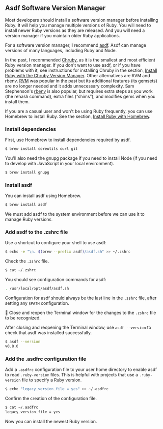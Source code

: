 ## Asdf Software Version Manager

Most developers should install a software version manager before installing Ruby. It will help you manage multiple versions of Ruby. You will need to install newer Ruby versions as they are released. And you will need a version manager if you maintain older Ruby applications.

For a software version manager, I recommend [asdf](https://asdf-vm.com/). Asdf can manage versions of many languages, including Ruby and Node.

In the past, I recommended [Chruby](https://github.com/postmodern/chruby), as it is the smallest and most efficient Ruby version manager. If you don't want to use asdf, or if you have problems with it, see instructions for installing Chruby in the section, [Install Ruby with the Chruby Version Manager](/ruby/11.html). Other alternatives are RVM and rbenv. [RVM](https://rvm.io/) was popular in the past but its additional features (its gemsets) are no longer needed and it adds unnecessary complexity. Sam Stephenson's [rbenv](https://github.com/sstephenson/rbenv) is also popular, but requires extra steps as you work (the rehash command), extra files (“shims”), and modifies gems when you install them.

If you are a casual user and won't be using Ruby frequently, you can use Homebrew to install Ruby. See the section, [Install Ruby with Homebrew](/ruby/12.html).

### Install dependencies

First, use Homebrew to install dependencies required by asdf.

```bash
$ brew install coreutils curl git
```

You'll also need the gnupg package if you need to install Node (if you need to develop with JavaScript in your local environment).

```bash
$ brew install gnupg
```

### Install asdf

You can install asdf using Homebrew.

```bash
$ brew install asdf
```

We must add asdf to the system environment before we can use it to manage Ruby versions.

### Add asdf to the .zshrc file

Use a shortcut to configure your shell to use asdf:

```bash
$ echo -e "\n. $(brew --prefix asdf)/asdf.sh" >> ~/.zshrc
```

Check the `.zshrc` file.

```bash
$ cat ~/.zshrc
```

You should see configuration commands for asdf:

```bash
. /usr/local/opt/asdf/asdf.sh
```

Configuration for asdf should always be the last line in the `.zshrc` file, after setting any `$PATH` configuration.

🚩 Close and reopen the Terminal window for the changes to the `.zshrc` file to be recognized.

After closing and reopening the Terminal window, use `asdf --version` to check that asdf was installed successfully.

```bash
$ asdf --version
v0.8.0
```

### Add the .asdfrc configuration file

Add a `.asdfrc` configuration file to your user home directory to enable asdf to read `.ruby-version` files. This is helpful with projects that use a `.ruby-version` file to specify a Ruby version.

```bash
$ echo "legacy_version_file = yes" >> ~/.asdfrc
```

Confirm the creation of the configuration file.

```bash
$ cat ~/.asdfrc
legacy_version_file = yes
```

Now you can install the newest Ruby version.
